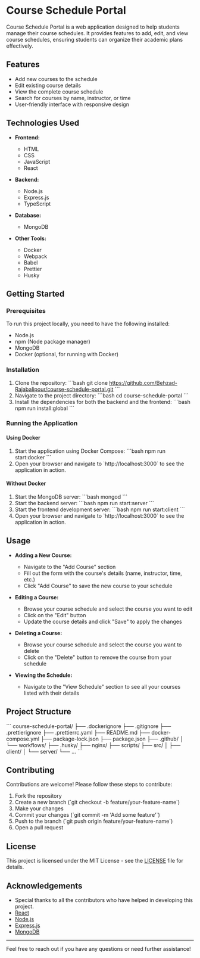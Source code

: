 
# Course Schedule Portal

Course Schedule Portal is a web application designed to help students manage their course schedules. It provides features to add, edit, and view course schedules, ensuring students can organize their academic plans effectively.

## Features

- Add new courses to the schedule
- Edit existing course details
- View the complete course schedule
- Search for courses by name, instructor, or time
- User-friendly interface with responsive design

## Technologies Used

- **Frontend:**
  - HTML
  - CSS
  - JavaScript
  - React

- **Backend:**
  - Node.js
  - Express.js
  - TypeScript

- **Database:**
  - MongoDB

- **Other Tools:**
  - Docker
  - Webpack
  - Babel
  - Prettier
  - Husky

## Getting Started

### Prerequisites

To run this project locally, you need to have the following installed:

- Node.js
- npm (Node package manager)
- MongoDB
- Docker (optional, for running with Docker)

### Installation

1. Clone the repository:
   \`\`\`bash
   git clone https://github.com/Behzad-Rajabalipour/course-schedule-portal.git
   \`\`\`
2. Navigate to the project directory:
   \`\`\`bash
   cd course-schedule-portal
   \`\`\`
3. Install the dependencies for both the backend and the frontend:
   \`\`\`bash
   npm run install:global
   \`\`\`

### Running the Application

#### Using Docker

1. Start the application using Docker Compose:
   \`\`\`bash
   npm run start:docker
   \`\`\`
2. Open your browser and navigate to \`http://localhost:3000\` to see the application in action.

#### Without Docker

1. Start the MongoDB server:
   \`\`\`bash
   mongod
   \`\`\`
2. Start the backend server:
   \`\`\`bash
   npm run start:server
   \`\`\`
3. Start the frontend development server:
   \`\`\`bash
   npm run start:client
   \`\`\`
4. Open your browser and navigate to \`http://localhost:3000\` to see the application in action.

## Usage

- **Adding a New Course:**
  - Navigate to the "Add Course" section
  - Fill out the form with the course's details (name, instructor, time, etc.)
  - Click "Add Course" to save the new course to your schedule

- **Editing a Course:**
  - Browse your course schedule and select the course you want to edit
  - Click on the "Edit" button
  - Update the course details and click "Save" to apply the changes

- **Deleting a Course:**
  - Browse your course schedule and select the course you want to delete
  - Click on the "Delete" button to remove the course from your schedule

- **Viewing the Schedule:**
  - Navigate to the "View Schedule" section to see all your courses listed with their details

## Project Structure

\`\`\`
course-schedule-portal/
├── .dockerignore
├── .gitignore
├── .prettierignore
├── .prettierrc.yaml
├── README.md
├── docker-compose.yml
├── package-lock.json
├── package.json
├── .github/
│   └── workflows/
├── .husky/
├── nginx/
├── scripts/
├── src/
│   ├── client/
│   └── server/
└── ...
\`\`\`

## Contributing

Contributions are welcome! Please follow these steps to contribute:

1. Fork the repository
2. Create a new branch (\`git checkout -b feature/your-feature-name\`)
3. Make your changes
4. Commit your changes (\`git commit -m 'Add some feature'\`)
5. Push to the branch (\`git push origin feature/your-feature-name\`)
6. Open a pull request

## License

This project is licensed under the MIT License - see the [LICENSE](LICENSE) file for details.

## Acknowledgements

- Special thanks to all the contributors who have helped in developing this project.
- [React](https://reactjs.org/)
- [Node.js](https://nodejs.org/)
- [Express.js](https://expressjs.com/)
- [MongoDB](https://www.mongodb.com/)

---

Feel free to reach out if you have any questions or need further assistance!
